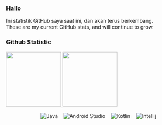 ### Hallo 
Ini statistik GitHub saya saat ini, dan akan terus berkembang.<br>
These are my current GitHub stats, and will continue to grow.<br>
### Github Statistic
<p align="left">
<a href="https://github.com/rifkialdi">
  <img height="150em" src="https://github-readme-stats-eight-theta.vercel.app/api?username=RadBile2022&show_icons=true&theme=algolia&include_all_commits=true&count_private=true"/>
  <img height="150em" src="https://github-readme-stats-eight-theta.vercel.app/api/top-langs/?username=RadBile2022&layout=compact&langs_count=8&theme=algolia"/>
</a>
</p>


<div align="center">
    <img gravity="center" alt="Java" src="https://img.shields.io/badge/java-%23F24E1E.svg?style=for-the-badge&logo=java&logoColor=white" />&nbsp;&nbsp;&nbsp;
    <img gravity="center" alt="Android Studio" src="https://img.shields.io/badge/Android%20Studio-3DDC84.svg?style=for-the-badge&logo=android-studio&logoColor=white" />&nbsp;&nbsp;&nbsp;
    <img gravity="center" alt="Kotlin" src="https://img.shields.io/badge/kotlin-B125EA.svg?style=for-the-badge&logo=kotlin&logoColor=white" />&nbsp;&nbsp;&nbsp;
    <img gravity="center" alt="Intellij" src="https://img.shields.io/badge/intellij-%23039BE5.svg?style=for-the-badge&logo=intellij" />
</div>
